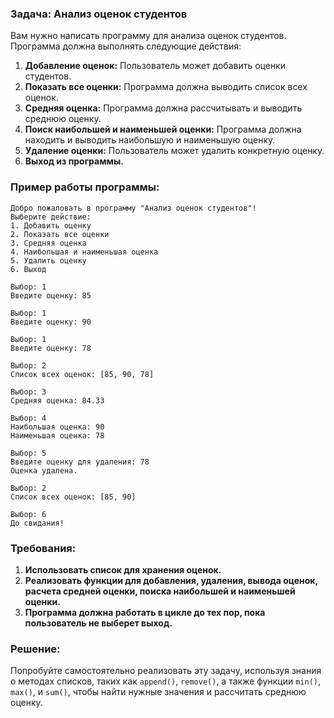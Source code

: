 ### Задача: Анализ оценок студентов

Вам нужно написать программу для анализа оценок студентов. Программа должна выполнять следующие действия:

1. **Добавление оценок:** Пользователь может добавить оценки студентов.
2. **Показать все оценки:** Программа должна выводить список всех оценок.
3. **Средняя оценка:** Программа должна рассчитывать и выводить среднюю оценку.
4. **Поиск наибольшей и наименьшей оценки:** Программа должна находить и выводить наибольшую и наименьшую оценку.
5. **Удаление оценки:** Пользователь может удалить конкретную оценку.
6. **Выход из программы.**

### Пример работы программы:

```
Добро пожаловать в программу "Анализ оценок студентов"!
Выберите действие:
1. Добавить оценку
2. Показать все оценки
3. Средняя оценка
4. Наибольшая и наименьшая оценка
5. Удалить оценку
6. Выход

Выбор: 1
Введите оценку: 85

Выбор: 1
Введите оценку: 90

Выбор: 1
Введите оценку: 78

Выбор: 2
Список всех оценок: [85, 90, 78]

Выбор: 3
Средняя оценка: 84.33

Выбор: 4
Наибольшая оценка: 90
Наименьшая оценка: 78

Выбор: 5
Введите оценку для удаления: 78
Оценка удалена.

Выбор: 2
Список всех оценок: [85, 90]

Выбор: 6
До свидания!
```

### Требования:

1. **Использовать список для хранения оценок.**
2. **Реализовать функции для добавления, удаления, вывода оценок, расчета средней оценки, поиска наибольшей и наименьшей оценки.**
3. **Программа должна работать в цикле до тех пор, пока пользователь не выберет выход.**

### Решение:

Попробуйте самостоятельно реализовать эту задачу, используя знания о методах списков, таких как `append()`, `remove()`, а также функции `min()`, `max()`, и `sum()`, чтобы найти нужные значения и рассчитать среднюю оценку.